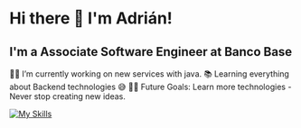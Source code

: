# Hi there 👋 I'm Adrián!

## I'm a Associate Software Engineer at Banco Base
👨‍💻 I’m currently working on new services with java.
📚 Learning everything about Backend technologies 😅
💪🏼 Future Goals: Learn more technologies - Never stop creating new ideas.

[![My Skills](https://skillicons.dev/icons?i=java,spring,postgresql,html,css,sql,.net&theme=light)](https://skillicons.dev)
